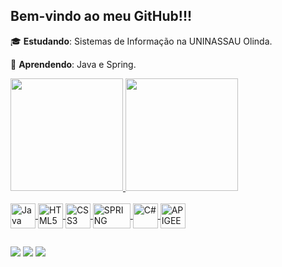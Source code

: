 ## Bem-vindo ao meu GitHub!!!


🎓 **Estudando**: Sistemas de Informação na UNINASSAU Olinda.

📖 **Aprendendo**: Java e Spring.





<div>
  <a href="https://github.com/betocoutinho">
  <img height="180em" src="https://github-readme-stats.vercel.app/api?username=betocoutinho&show_icons=true&theme=merko&include_all_commits=true&count_private=true"/>
  <img height="180em" src="https://github-readme-stats.vercel.app/api/top-langs/?username=betocoutinho&layout=compact&langs_count=7&theme=merko&hide=javascript"/>
</div>
 
  
  <div style="display: inline_block"><br>
  <img align="center" alt="Java" height="40" width="40" src="https://cdn.jsdelivr.net/gh/devicons/devicon/icons/java/java-original-wordmark.svg">
  <img align="center" alt="HTML5" height="40" width="40" src="https://cdn.jsdelivr.net/gh/devicons/devicon/icons/html5/html5-plain-wordmark.svg">
  <img align="center" alt="CSS3" height="40" width="40" src="https://cdn.jsdelivr.net/gh/devicons/devicon/icons/css3/css3-plain-wordmark.svg">
  <img align="center" alt="SPRING" height="40" width="60" src="https://cdn.jsdelivr.net/gh/devicons/devicon/icons/spring/spring-original-wordmark.svg">
  <img align="center" alt="C#" height="40" width="40" src="https://cdn.jsdelivr.net/gh/devicons/devicon/icons/csharp/csharp-plain.svg">
   <img align="center" alt="APIGEE" height="40" width="40" src="https://i.postimg.cc/MX22yHzP/apigee-vector-logo.png">
   
  
  
</div>
  
  ##
  
  <div> 
  <a href="mailto:robertogmcfilho@gmail.com" target="_blank"><img src="https://img.shields.io/badge/Gmail-D14836?style=for-the-badge&logo=gmail&logoColor=white" target="_blank"></a>
  <a href="https://api.whatsapp.com/send?phone=5581982013994" target="_blank"><img src="https://img.shields.io/badge/WhatsApp-25D366?style=for-the-badge&logo=whatsapp&logoColor=white" target="_blank"></a>
    <a href="https://www.linkedin.com/in/robertocoutinho2207/" target="_blank"><img src="https://img.shields.io/badge/LinkedIn-0077B5?style=for-the-badge&logo=linkedin&logoColor=white" target="_blank"></a>
 
 
</div>
